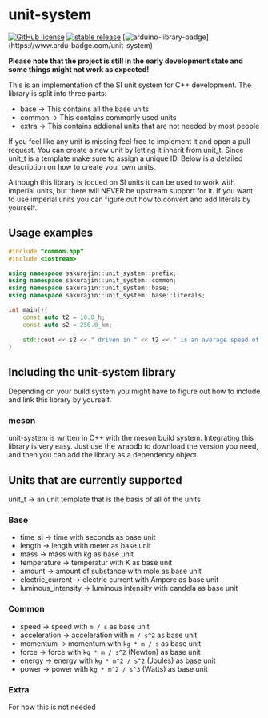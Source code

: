 # unit-system

[![GitHub license](https://img.shields.io/github/license/noah1510/unit-system.svg)](https://github.com/noah1510/unit-system/blob/master/License)
[![stable release](https://img.shields.io/github/v/release/noah1510/unit-system.svg)](https://GitHub.com/noah1510/unit-system/releases/)
[![arduino-library-badge](https://www.ardu-badge.com/badge/unit-system.svg?)](https://www.ardu-badge.com/unit-system)

**Please note that the project is still in the early development state and some things might not work as expected!**

This is an implementation of the SI unit system for C++ development.
The library is split into three parts:

* base -> This contains all the base units
* common -> This contains commonly used units
* extra -> This contains addional units that are not needed by most people

If you feel like any unit is missing feel free to implement it and open a pull request.
You can create a new unit by letting it inherit from unit_t.
Since unit_t is a template make sure to assign a unique ID.
Below is a detailed description on how to create your own units.

Although this library is focued on SI units it can be used to work with imperial units, but there will NEVER be upstream support for it.
If you want to use imperial units you can figure out how to convert and add literals by yourself.

## Usage examples

```c++
#include "common.hpp"
#include <iostream>

using namespace sakurajin::unit_system::prefix;
using namespace sakurajin::unit_system::common;
using namespace sakurajin::unit_system::base;
using namespace sakurajin::unit_system::base::literals;

int main(){
    const auto t2 = 10.0_h;
    const auto s2 = 250.0_km;
    
    std::cout << s2 << " driven in " << t2 << " is an average speed of:" << s2/t2 << std::endl;
}

```

## Including the unit-system library

Depending on your build system you might have to figure out how to include and link this library by yourself.

### meson

unit-system is written in C++ with the meson build system.
Integrating this library is very easy.
Just use the wrapdb to download the version you need, and then you can add the library as a dependency object.

## Units that are currently supported

unit_t -> an unit template that is the basis of all of the units

### Base

* time_si -> time with seconds as base unit
* length -> length with meter as base unit
* mass -> mass with kg as base unit
* temperature -> temperatur with K as base unit
* amount -> amount of substance with mole as base unit
* electric_current -> electric current with Ampere as base unit
* luminous_intensity -> luminous intensity with candela as base unit

### Common

* speed -> speed with `m / s` as base unit
* acceleration -> acceleration with `m / s^2` as base unit
* momentum -> momentum with `kg * m / s` as base unit
* force -> force with `kg * m / s^2` (Newton) as base unit
* energy -> energy with `kg * m^2 / s^2` (Joules) as base unit
* power -> power with `kg * m^2 / s^3` (Watts) as base unit

### Extra

For now this is not needed
